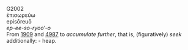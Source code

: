 <body>
  <p>G2002<br>  ἐπισωρεύω  <br> episōreuō  <br><i>ep-ee-so-ryoo‘-o </i><br>From <a href="g1909.htm">1909</a> and <a href="g4987.htm">4987</a>  to <i>accumulate</i> <i>further</i>, that is, (figuratively) <i>seek</i> additionally: - heap.<br></p>
 </body>